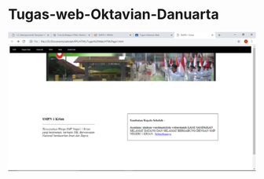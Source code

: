 # Tugas-web-Oktavian-Danuarta
![alt text](https://github.com/Danuoke/Tugas-web-Oktavian-Danuarta/blob/master/Screenshot%20(38).png)
